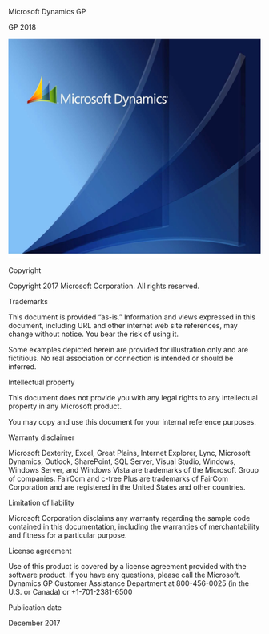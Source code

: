 Microsoft Dynamics GP

GP 2018

![00_Web Components Install Admin Guide_Book image1](media/00_Web-Components-Install-Admin-Guide_Book-image1.png)  

Copyright

Copyright 2017 Microsoft Corporation. All rights reserved.

Trademarks

This document is provided “as-is.” Information and views expressed in this document, including URL and other internet web site references, may change without notice. You bear the risk of using it.

Some examples depicted herein are provided for illustration only and are fictitious. No real association or connection is intended or should be inferred.

Intellectual property

This document does not provide you with any legal rights to any intellectual property in any Microsoft product.

You may copy and use this document for your internal reference purposes.

Warranty disclaimer

Microsoft Dexterity, Excel, Great Plains, Internet Explorer, Lync, Microsoft Dynamics, Outlook, SharePoint, SQL Server, Visual Studio, Windows, Windows Server, and Windows Vista are trademarks of the Microsoft Group of companies. FairCom and c-tree Plus are trademarks of FairCom Corporation and are registered in the United States and other countries.

Limitation of liability

Microsoft Corporation disclaims any warranty regarding the sample code contained in this documentation, including the warranties of merchantability and fitness for a particular purpose.

License agreement

Use of this product is covered by a license agreement provided with the software product. If you have any questions, please call the Microsoft. Dynamics GP Customer Assistance Department at 800-456-0025 (in the U.S. or Canada) or +1-701-2381-6500

Publication date

December 2017

<span id="_Register_application_for" class="anchor"></span>

<span id="_Troubleshooting" class="anchor"></span>

<span id="_Connecting_to_the" class="anchor"></span>

<span id="_Working_with_the" class="anchor"></span>

<span id="_Importing_a_Self-signed" class="anchor"></span>

<span id="_Default_domain" class="anchor"></span>
